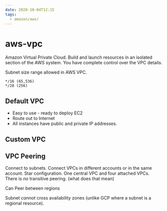 ```yaml
---
date: 2020-10-04T12:15
tags:
  - amazon/aws/
---
```


# aws-vpc

Amazon Virtual Private Cloud. 
Build and launch resources in an isolated section of the AWS system.
You have complete control over the VPC details.

Subnet size range allowed in AWS VPC. 
```
*/16 (65,536) 
*/28 (256)
```

## Default VPC
* Easy to use - ready to deploy EC2
* Route out to Internet
* All instances have public and private IP addresses.

## Custom VPC

## VPC Peering
Connect to subnets.
Connect VPCs in different accounts or in the same account.
Star configuration. One central VPC and four attached VPCs.
There is *no* transitive peering. (what does that mean)

Can Peer between regions

Subnet *cannot* cross availability zones (unlike GCP where a subnet is a regional resource).